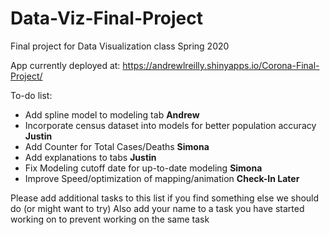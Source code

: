# Data-Viz-Final-Project
Final project for Data Visualization class Spring 2020

App currently deployed at:
https://andrewlreilly.shinyapps.io/Corona-Final-Project/

To-do list:
  * Add spline model to modeling tab **Andrew**
  * Incorporate census dataset into models for better population accuracy **Justin**
  * Add Counter for Total Cases/Deaths **Simona**
  * Add explanations to tabs **Justin**
  * Fix Modeling cutoff date for up-to-date modeling **Simona**
  * Improve Speed/optimization of mapping/animation **Check-In Later**

 Please add additional tasks to this list if you find something else we should do (or might want to try)
 Also add your name to a task you have started working on to prevent working on the same task
